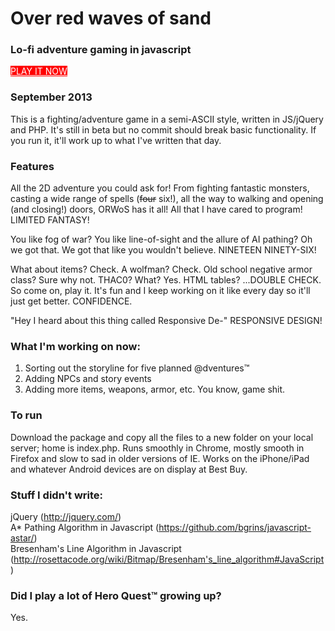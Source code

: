 <h1>Over red waves of sand</h1>

<h3>Lo-fi adventure gaming in javascript</h3>

<p><a style="background-color:red;color:#fff; display:inline-block padding: 5px 10px 5px 10px;" href="http://www.artsick.com/redwaves">PLAY IT NOW</a></p>

<h3>September 2013</h3>
<p>This is a fighting/adventure game in a semi-ASCII style, written in JS/jQuery and PHP. It's
still in beta but no commit should break basic functionality. If you run it, it'll work
up to what I've written that day.</p>

<h3>Features</h3>
<p>All the 2D adventure you could ask for! From fighting fantastic monsters, casting a wide range
of spells (<del>four</del> six!), all the way to walking and opening (and closing!) doors, ORWoS has it all! All
that I have cared to program! LIMITED FANTASY!</p>

<p>You like fog of war? You like line-of-sight and the allure of AI pathing? Oh we got that. We
got that like you wouldn't believe. NINETEEN NINETY-SIX!</p>

<p>What about items? Check. A wolfman? Check. Old school negative armor class? Sure why not. THAC0? What? Yes.
HTML tables? ...DOUBLE CHECK. So come on, play it. It's fun and I keep working on it like every day so it'll
just get better. CONFIDENCE.</p>

<p>"Hey I heard about this thing called Responsive De-" RESPONSIVE DESIGN!</p>

<h3>What I'm working on now:</h3>

<ol>
<li>Sorting out the storyline for five planned @dventures&trade;</li>
<li>Adding NPCs and story events</li>
<li>Adding more items, weapons, armor, etc. You know, game shit.</li>
</ol>

<h3>To run</h3>
<p>Download the package and copy all the files to a new folder on your local server; home is index.php. Runs smoothly
in Chrome, mostly smooth in Firefox and slow to sad in older versions of IE. Works on the iPhone/iPad and whatever
Android devices are on display at Best Buy.</p>

<h3>Stuff I didn't write:</h3>

<p>jQuery (<a href="http://jquery.com/">http://jquery.com/</a>)<br>
A* Pathing Algorithm in Javascript (<a href="https://github.com/bgrins/javascript-astar/">https://github.com/bgrins/javascript-astar/</a>)<br>
Bresenham's Line Algorithm in Javascript (<a href="http://rosettacode.org/wiki/Bitmap/Bresenham's_line_algorithm#JavaScript">http://rosettacode.org/wiki/Bitmap/Bresenham's_line_algorithm#JavaScript</a>)</p>

<h3>Did I play a lot of Hero Quest™ growing up?</h3>

<p>Yes.</p>
